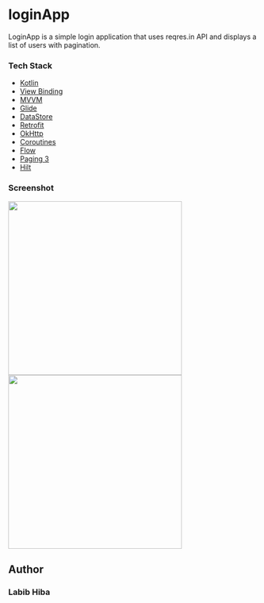 # loginApp
LoginApp is a simple login application that uses reqres.in API and displays a list of users with pagination.

### Tech Stack
- [Kotlin](https://kotlinlang.org)
- [View Binding](https://developer.android.com/topic/libraries/view-binding)
- [MVVM](https://developer.android.com/jetpack/guide)
- [Glide](https://github.com/bumptech/glide)
- [DataStore](https://developer.android.com/topic/libraries/architecture/datastore)
- [Retrofit](https://square.github.io/retrofit)
- [OkHttp](https://square.github.io/okhttp)
- [Coroutines](https://developer.android.com/kotlin/coroutines)
- [Flow](https://developer.android.com/kotlin/flow)
- [Paging 3](https://developer.android.com/topic/libraries/architecture/paging/v3-overview)
- [Hilt](https://developer.android.com/training/dependency-injection/hilt-android)

### Screenshot
<p>
 <img height="350" src="https://github.com/lalabib/LoginApp/assets/57593172/9a27f8f2-ccda-4ce1-b3ef-33f707f062d9"/>
 <img height="350" src="https://github.com/lalabib/LoginApp/assets/57593172/b68b7fbc-f2e2-4b1e-962f-1cdd73846f9c"/>
</p>

## Author
### Labib Hiba
